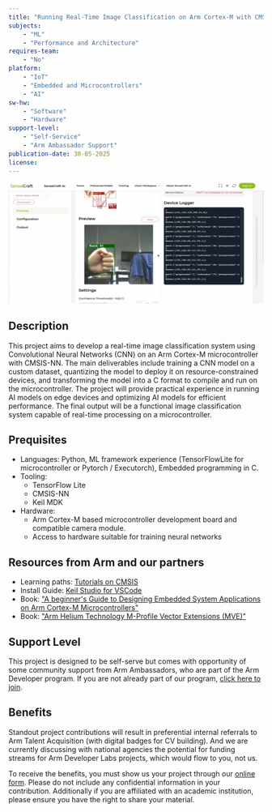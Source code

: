```yaml
---
title: "Running Real-Time Image Classification on Arm Cortex-M with CMSIS-NN"
subjects:
    - "ML"
    - "Performance and Architecture"
requires-team:
    - "No"
platform:
    - "IoT"
    - "Embedded and Microcontrollers"
    - "AI"
sw-hw:
    - "Software"
    - "Hardware"
support-level: 
    - "Self-Service"
    - "Arm Ambassador Support"
publication-date: 30-05-2025
license: 
---
```


![computer_vision](./images/computer_vision.jpg)


## Description
This project aims to develop a real-time image classification system using Convolutional Neural Networks (CNN) on an Arm Cortex-M microcontroller with CMSIS-NN. The main deliverables include training a CNN model on a custom dataset, quantizing the model to deploy it on resource-constrained devices, and transforming the model into a C format to compile and run on the microcontroller. The project will provide practical experience in running AI models on edge devices and optimizing AI models for efficient performance. The final output will be a functional image classification system capable of real-time processing on a microcontroller.


## Prequisites

- Languages: Python, ML framework experience (TensorFlowLite for microcontroller or Pytorch / Executorch), Embedded programming in C. 
- Tooling: 
    - TensorFlow Lite
    - CMSIS-NN
    - Keil MDK
- Hardware: 
    - Arm Cortex-M based microcontroller development board and compatible camera module. 
    - Access to hardware suitable for training neural networks

## Resources from Arm and our partners

- Learning paths: [Tutorials on CMSIS](https://learn.arm.com/tag/cmsis/)
- Install Guide: [Keil Studio for VSCode](https://learn.arm.com/install-guides/keilstudio_vs/)
- Book: ["A beginner's Guide to Designing Embedded System Applications on Arm Cortex-M Microcontrollers"](https://www.arm.com/resources/education/books)
- Book: ["Arm Helium Technology M-Profile Vector Extensions (MVE)"](https://www.arm.com/resources/education/books)

## Support Level

This project is designed to be self-serve but comes with opportunity of some community support from Arm Ambassadors, who are part of the Arm Developer program. If you are not already part of our program, [click here to join](https://www.arm.com/resources/developer-program?#register).


## Benefits 

Standout project contributions will result in preferential internal referrals to Arm Talent Acquisition (with digital badges for CV building).  And we are currently discussing with national agencies the potential for funding streams for Arm Developer Labs projects, which would flow to you, not us.

To receive the benefits, you must show us your project through our [online form](https://forms.office.com/e/VZnJQLeRhD). Please do not include any confidential information in your contribution. Additionally if you are affiliated with an academic institution, please ensure you have the right to share your material.